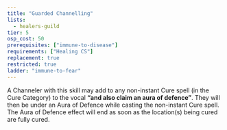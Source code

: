 ```yaml
---
title: "Guarded Channelling"
lists:
  - healers-guild
tier: 5
osp_cost: 50
prerequisites: ["immune-to-disease"]
requirements: ["Healing CS"]
replacement: true
restricted: true
ladder: "immune-to-fear"
---
```


A Channeler with this skill may add to any non-instant Cure spell (in the Cure Category) to the vocal **“and also claim an aura of defence”**. They will then be under an Aura of Defence while casting the non-instant Cure spell. The Aura of Defence effect will end as soon as the location(s) being cured are fully cured.
